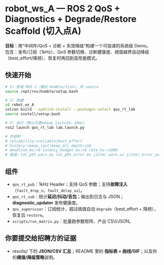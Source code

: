 
# robot_ws_A — ROS 2 QoS + Diagnostics + Degrade/Restore Scaffold (切入点A)

**目标**：用“中间件/QoS + 诊断 + 失效降级”构建一个可投递的系统级 Demo。  
包含：发布/订阅（1kHz）、QoS 参数切换、诊断健康度、阈值越界自动降级（best_effort/降频）、恢复时再回到高性能模式。

## 快速开始
```bash
# 1) 安装 ROS 2（建议 Humble/Iron），并 source
source /opt/ros/humble/setup.bash

# 2) 构建
cd robot_ws_A
colcon build --symlink-install --packages-select qos_rt_lab
source install/setup.bash

# 3) 运行（默认可靠+keep_last=10，1kHz）
ros2 launch qos_rt_lab lab.launch.py

# 可调参：
# reliability:=reliable|best_effort
# history:=keep_last|keep_all depth:=10
# deadline_ms:=0 latency_budget_ms:=0 rate_hz:=1000
# 阈值：lat_p95_warn_ms lat_p95_error_ms jitter_warn_us jitter_error_us loss_warn loss_error
```

## 组件
- `qos_rt_pub`：1kHz Header；支持 QoS 参数；支持**故障注入**（`fault_drop_n`、`fault_delay_us`）。
- `qos_rt_sub`：统计**延迟/抖动/丢包**；输出到日志与 JSON；**diagnostic_updater** 发布健康度。
- `qos_supervisor`：订阅统计，超过阈值自动 `degrade`（best_effort + 降频），恢复后 `restore`。
- `scripts/run_matrix.py`：批量跑参数矩阵，产出 CSV/JSON。

## 你要提交给招聘方的证据
- results/ 下的 **JSON/CSV 汇总**；README 里的 **指标表 + 曲线/GIF**；以及你的**阈值/降级策略**说明。
